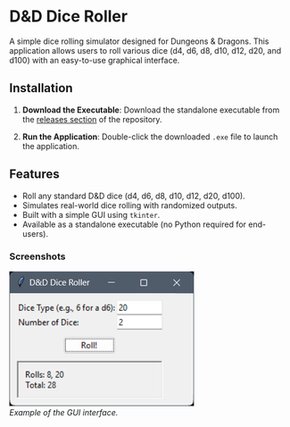 # D&D Dice Roller

A simple dice rolling simulator designed for Dungeons & Dragons. This application allows users to roll various dice (d4, d6, d8, d10, d12, d20, and d100) with an easy-to-use graphical interface.

## Installation

1. **Download the Executable**:
   Download the standalone executable from the [releases section](<https://github.com/ericjada/MyFirstPythonProjects/releases/tag/v1.0-dnd-dice-roller>) of the repository.

2. **Run the Application**:
   Double-click the downloaded `.exe` file to launch the application.


## Features

- Roll any standard D&D dice (d4, d6, d8, d10, d12, d20, d100).
- Simulates real-world dice rolling with randomized outputs.
- Built with a simple GUI using `tkinter`.
- Available as a standalone executable (no Python required for end-users).

### Screenshots

![Dice Rolling Simulator](./images/screenshot.png)  
*Example of the GUI interface.*

